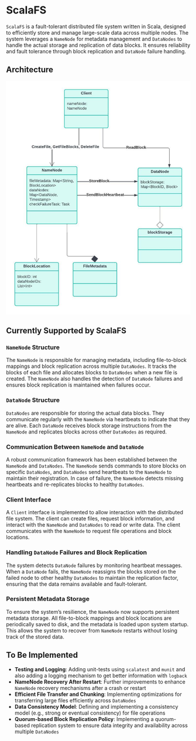 # ScalaFS
`ScalaFS` is a fault-tolerant distributed file system written in Scala, designed to efficiently store and manage large-scale data across multiple nodes. The system leverages a `NameNode` for metadata management and `DataNodes` to handle the actual storage and replication of data blocks. It ensures reliability and fault tolerance through block replication and `DataNode` failure handling.

## Architecture
![ScalaFS Architecture](docs/architecture.jpeg)

## Currently Supported by ScalaFS

### `NameNode` Structure 
The `NameNode` is responsible for managing metadata, including file-to-block mappings and block replication across multiple `DataNodes`. It tracks the blocks of each file and allocates blocks to `DataNodes` when a new file is created. The `NameNode` also handles the detection of `DataNode` failures and ensures block replication is maintained when failures occur.

### `DataNode` Structure 
`DataNodes` are responsible for storing the actual data blocks. They communicate regularly with the `NameNode` via heartbeats to indicate that they are alive. Each `DataNode` receives block storage instructions from the `NameNode` and replicates blocks across other `DataNodes` as required.

### Communication Between `NameNode` and `DataNode`
A robust communication framework has been established between the `NameNode` and `DataNodes`. The `NameNode` sends commands to store blocks on specific `DataNodes`, and `DataNodes` send heartbeats to the `NameNode` to maintain their registration. In case of failure, the `NameNode` detects missing heartbeats and re-replicates blocks to healthy `DataNodes`.

### Client Interface
A `Client` interface is implemented to allow interaction with the distributed file system. The client can create files, request block information, and interact with the `NameNode` and `DataNodes` to read or write data. The client communicates with the `NameNode` to request file operations and block locations.

### Handling `DataNode` Failures and Block Replication
The system detects `DataNode` failures by monitoring heartbeat messages. When a `DataNode` fails, the `NameNode` reassigns the blocks stored on the failed node to other healthy `DataNodes` to maintain the replication factor, ensuring that the data remains available and fault-tolerant.

### Persistent Metadata Storage
To ensure the system’s resilience, the `NameNode` now supports persistent metadata storage. All file-to-block mappings and block locations are periodically saved to disk, and the metadata is loaded upon system startup. This allows the system to recover from `NameNode` restarts without losing track of the stored data.

## To Be Implemented
- **Testing and Logging**: Adding unit-tests using `scalatest` and `munit` and also adding a logging mechanism to get better information with `logback`
- **NameNode Recovery After Restart**: Further improvements to enhance `NameNode` recovery mechanisms after a crash or restart
- **Efficient File Transfer and Chunking**: Implementing optimizations for transferring large files efficiently across `DataNodes`
- **Data Consistency Model**: Defining and implementing a consistency model (e.g., strong or eventual consistency) for file operations
- **Quorum-based Block Replication Policy**: Implementing a quorum-based replication system to ensure data integrity and availability across multiple `DataNodes`
